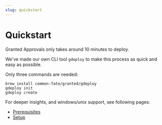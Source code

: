 ```yaml
---
slug: quickstart
---
```


# Quickstart

Granted Approvals only takes around 10 minutes to deploy. 

We've made our own CLI tool `gdeploy` to make this process as quick and easy as possible.

Only three commands are needed:

```
brew install common-fate/granted/gdeploy
gdeploy init
gdeploy create
```

For deeper insights, and windows/unix support, see following pages:

- [Prerequisites](/granted-approvals/getting-started/prerequisites)
- [Setup](/granted-approvals/getting-started/setup)


